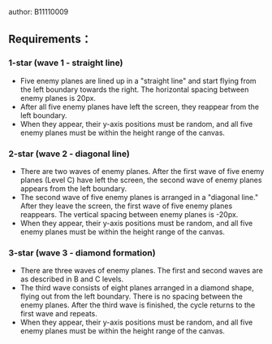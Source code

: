 author: B11110009

## Requirements：
### 1-star (wave 1 - straight line)
- Five enemy planes are lined up in a "straight line" and start flying from the left boundary towards the right. The horizontal spacing between enemy planes is 20px.
- After all five enemy planes have left the screen, they reappear from the left boundary. 
- When they appear, their y-axis positions must be random, and all five enemy planes must be within the height range of the canvas.
### 2-star (wave 2 - diagonal line)
- There are two waves of enemy planes. After the first wave of five enemy planes (Level C) have left the screen, the second wave of enemy planes appears from the left boundary. 
- The second wave of five enemy planes is arranged in a "diagonal line." After they leave the screen, the first wave of five enemy planes reappears. The vertical spacing between enemy planes is -20px.
- When they appear, their y-axis positions must be random, and all five enemy planes must be within the height range of the canvas.
### 3-star (wave 3 - diamond  formation)
- There are three waves of enemy planes. The first and second waves are as described in B and C levels.
- The third wave consists of eight planes arranged in a diamond shape, flying out from the left boundary. There is no spacing between the enemy planes. After the third wave is finished, the cycle returns to the first wave and repeats.
- When they appear, their y-axis positions must be random, and all five enemy planes must be within the height range of the canvas.

